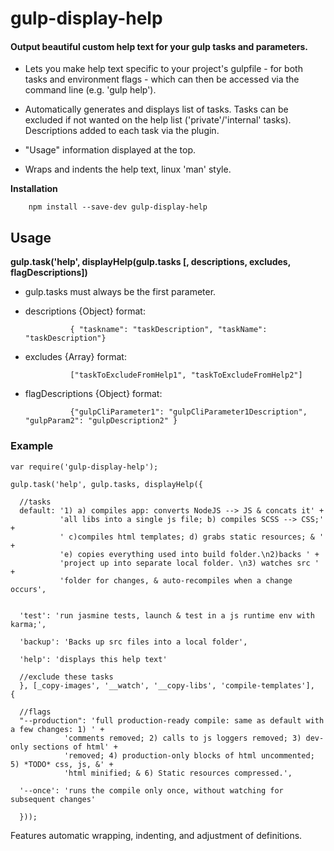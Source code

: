 # gulp-display-help
#### Output beautiful custom help text for your gulp tasks and parameters.

- Lets you make help text specific to your project's gulpfile - for both tasks and environment flags - which can then be accessed via the command line (e.g. 'gulp help').

- Automatically generates and displays list of tasks. Tasks can be excluded if not wanted on the help list ('private'/'internal' tasks). Descriptions added to each task via the plugin.

- "Usage" information displayed at the top.

- Wraps and indents the help text, linux 'man' style.

__Installation__

        npm install --save-dev gulp-display-help


## Usage

__gulp.task('help', displayHelp(gulp.tasks [, descriptions, excludes, flagDescriptions])__
- gulp.tasks must always be the first parameter.
- descriptions {Object} format: 

                { "taskname": "taskDescription", "taskName": "taskDescription"}

- excludes {Array} format: 

                ["taskToExcludeFromHelp1", "taskToExcludeFromHelp2"]

- flagDescriptions {Object} format:

                {"gulpCliParameter1": "gulpCliParameter1Description", "gulpParam2": "gulpDescription2" }


### Example

    var require('gulp-display-help');

    gulp.task('help', gulp.tasks, displayHelp({
    
      //tasks
      default: '1) a) compiles app: converts NodeJS --> JS & concats it' +
               'all libs into a single js file; b) compiles SCSS --> CSS;' +
               ' c)compiles html templates; d) grabs static resources; & ' +
               'e) copies everything used into build folder.\n2)backs ' +
               'project up into separate local folder. \n3) watches src ' +
               'folder for changes, & auto-recompiles when a change occurs',
                         

      'test': 'run jasmine tests, launch & test in a js runtime env with karma;',

      'backup': 'Backs up src files into a local folder',

      'help': 'displays this help text'
    
      //exclude these tasks
      }, [_copy-images', '__watch', '__copy-libs', 'compile-templates'],  {

      //flags
      "--production": 'full production-ready compile: same as default with a few changes: 1) ' +
                'comments removed; 2) calls to js loggers removed; 3) dev-only sections of html' +
                'removed; 4) production-only blocks of html uncommented; 5) *TODO* css, js, &' +
                'html minified; & 6) Static resources compressed.',

      '--once': 'runs the compile only once, without watching for subsequent changes'

      }));
    

Features automatic wrapping, indenting, and adjustment of definitions.


